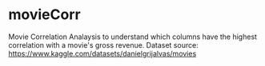 # movieCorr
Movie Correlation Analaysis to understand which columns have the highest correlation with a movie's gross revenue.
Dataset source: https://www.kaggle.com/datasets/danielgrijalvas/movies
